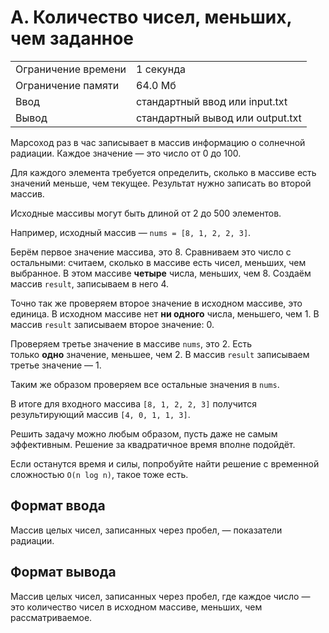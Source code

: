 # A. Количество чисел, меньших, чем заданное

|   |   |
|---|---|
|Ограничение времени|1 секунда|
|Ограничение памяти|64.0 Мб|
|Ввод|стандартный ввод или input.txt|
|Вывод|стандартный вывод или output.txt|

Марсоход раз в час записывает в массив информацию о солнечной радиации. Каждое значение — это число от 0 до 100.

Для каждого элемента требуется определить, сколько в массиве есть значений меньше, чем текущее. Результат нужно записать во второй массив.

Исходные массивы могут быть длиной от 2 до 500 элементов.

Например, исходный массив — `nums = [8, 1, 2, 2, 3]`.

Берём первое значение массива, это 8. Сравниваем это число с остальными: считаем, сколько в массиве есть чисел, меньших, чем выбранное. В этом массиве **четыре** числа, меньших, чем 8. Создаём массив `result`, записываем в него 4.

Точно так же проверяем второе значение в исходном массиве, это единица. В исходном массиве нет **ни одного** числа, меньшего, чем 1. В массив `result` записываем второе значение: 0.

Проверяем третье значение в массиве `nums`, это 2. Есть только **одно** значение, меньшее, чем 2. В массив `result` записываем третье значение — 1.

Таким же образом проверяем все остальные значения в `nums`.

В итоге для входного массива `[8, 1, 2, 2, 3]` получится результирующий массив `[4, 0, 1, 1, 3]`.

Решить задачу можно любым образом, пусть даже не самым эффективным. Решение за квадратичное время вполне подойдёт.

Если останутся время и силы, попробуйте найти решение с временной сложностью `О(n log n)`, такое тоже есть.

## Формат ввода

Массив целых чисел, записанных через пробел, — показатели радиации.

## Формат вывода

Массив целых чисел, записанных через пробел, где каждое число — это количество чисел в исходном массиве, меньших, чем рассматриваемое.
